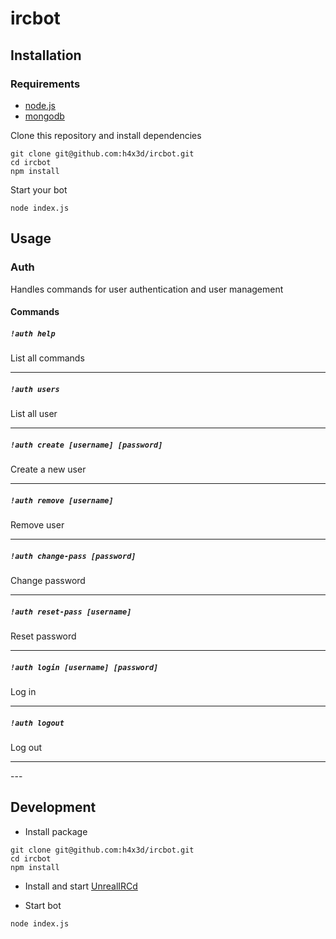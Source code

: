 # ircbot

## Installation
### Requirements
* [node.js](http://nodejs.org/)
* [mongodb](http://www.mongodb.org/downloads)

Clone this repository and install dependencies
```
git clone git@github.com:h4x3d/ircbot.git
cd ircbot
npm install
```

Start your bot
```
node index.js
```

## Usage

### Auth
Handles commands for user authentication and user management

#### Commands

##### `!auth help`

List all commands
<hr>

##### `!auth users`

List all user
<hr>

##### `!auth create [username] [password]`

Create a new user
<hr>

##### `!auth remove [username]`

Remove user
<hr>

##### `!auth change-pass [password]`

Change password
<hr>

##### `!auth reset-pass [username]`

Reset password
<hr>

##### `!auth login [username] [password]`

Log in
<hr>

##### `!auth logout`

Log out
<hr>
---

## Development

* Install package
```
git clone git@github.com:h4x3d/ircbot.git
cd ircbot
npm install
```

* Install and start [UnrealIRCd](http://www.unrealircd.com/)

* Start bot
```
node index.js
```
